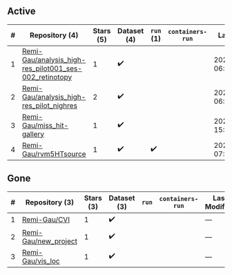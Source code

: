 ## Active
| # | Repository (4) | Stars (5) | Dataset (4) | `run` (1) | `containers-run` | Last Modified |
| --- | --- | --- | --- | --- | --- | --- |
| 1 | [Remi-Gau/analysis_high-res_pilot001_ses-002_retinotopy](https://github.com/Remi-Gau/analysis_high-res_pilot001_ses-002_retinotopy) | 1 | :heavy_check_mark: |  |  | 2024-04-09 06:42:49+00:00 |
| 2 | [Remi-Gau/analysis_high-res_pilot_nighres](https://github.com/Remi-Gau/analysis_high-res_pilot_nighres) | 2 | :heavy_check_mark: |  |  | 2024-04-09 06:42:55+00:00 |
| 3 | [Remi-Gau/miss_hit-gallery](https://github.com/Remi-Gau/miss_hit-gallery) | 1 | :heavy_check_mark: |  |  | 2021-09-27 15:33:36+00:00 |
| 4 | [Remi-Gau/rvm5HTsource](https://github.com/Remi-Gau/rvm5HTsource) | 1 | :heavy_check_mark: | :heavy_check_mark: |  | 2021-05-19 07:06:31+00:00 |

## Gone
| # | Repository (3) | Stars (3) | Dataset (3) | `run` | `containers-run` | Last Modified |
| --- | --- | --- | --- | --- | --- | --- |
| 1 | [Remi-Gau/CVI](https://github.com/Remi-Gau/CVI) | 1 | :heavy_check_mark: |  |  | — |
| 2 | [Remi-Gau/new_project](https://github.com/Remi-Gau/new_project) | 1 | :heavy_check_mark: |  |  | — |
| 3 | [Remi-Gau/vis_loc](https://github.com/Remi-Gau/vis_loc) | 1 | :heavy_check_mark: |  |  | — |
